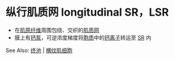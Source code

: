 # 纵行肌质网 longitudinal SR，LSR

- 在[肌原纤维](肌原纤维.md)周围包绕、交织的[肌质网](肌质网.md)
- 膜上有[钙泵](钙泵.md)，可逆浓度梯度将[胞质](胞质.md)中的[钙离子](钙离子.md)转运至 [SR](SR.md) 内

See Also: [终池](终池.md) | [横纹肌细胞](横纹肌.md)
